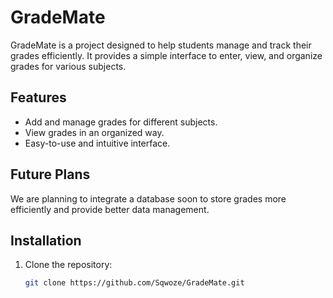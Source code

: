 # GradeMate

GradeMate is a project designed to help students manage and track their grades efficiently. It provides a simple interface to enter, view, and organize grades for various subjects.

## Features
- Add and manage grades for different subjects.
- View grades in an organized way.
- Easy-to-use and intuitive interface.

## Future Plans
We are planning to integrate a database soon to store grades more efficiently and provide better data management.

## Installation

1. Clone the repository:
   ```bash
   git clone https://github.com/Sqwoze/GradeMate.git
